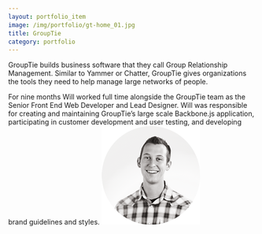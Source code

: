 ```yaml
---
layout: portfolio_item
image: /img/portfolio/gt-home_01.jpg
title: GroupTie
category: portfolio
---
```


GroupTie builds business software that they call Group Relationship Management. Similar to Yammer or Chatter, GroupTie gives organizations the tools they need to help manage large networks of people. 

<p class="author" markdown="1">
  For nine months Will worked full time alongside the GroupTie team as the Senior Front End Web Developer and Lead Designer. Will was responsible for creating and maintaining GroupTie’s large scale Backbone.js application, participating in customer development and user testing, and developing brand guidelines and styles.
  <img src="/img/portraits/will-round.png" alt="" class="profile">
</p>

